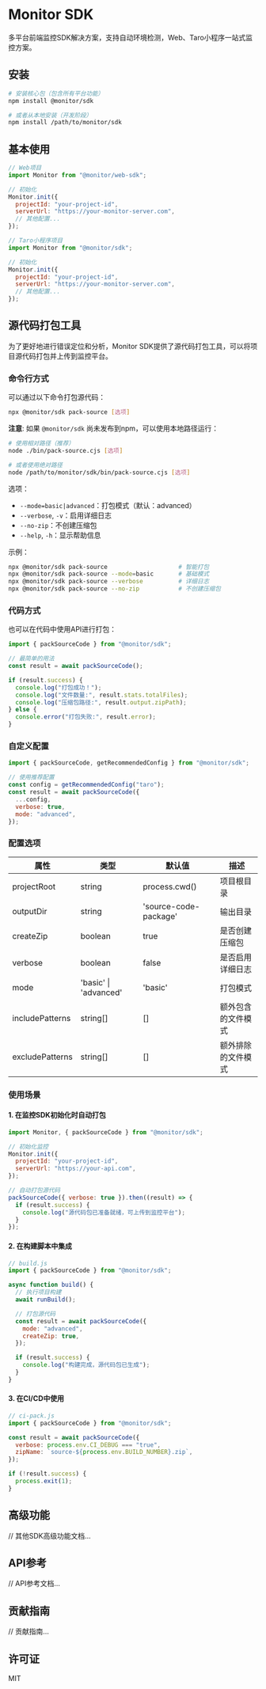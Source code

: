# Monitor SDK

多平台前端监控SDK解决方案，支持自动环境检测，Web、Taro小程序一站式监控方案。

## 安装

```bash
# 安装核心包（包含所有平台功能）
npm install @monitor/sdk

# 或者从本地安装（开发阶段）
npm install /path/to/monitor/sdk
```

## 基本使用

```javascript
// Web项目
import Monitor from "@monitor/web-sdk";

// 初始化
Monitor.init({
  projectId: "your-project-id",
  serverUrl: "https://your-monitor-server.com",
  // 其他配置...
});

// Taro小程序项目
import Monitor from "@monitor/sdk";

// 初始化
Monitor.init({
  projectId: "your-project-id",
  serverUrl: "https://your-monitor-server.com",
  // 其他配置...
});
```

## 源代码打包工具

为了更好地进行错误定位和分析，Monitor SDK提供了源代码打包工具，可以将项目源代码打包并上传到监控平台。

### 命令行方式

可以通过以下命令打包源代码：

```bash
npx @monitor/sdk pack-source [选项]
```

**注意**: 如果 `@monitor/sdk` 尚未发布到npm，可以使用本地路径运行：
```bash
# 使用相对路径（推荐）
node ./bin/pack-source.cjs [选项]

# 或者使用绝对路径
node /path/to/monitor/sdk/bin/pack-source.cjs [选项]
```

选项：

- `--mode=basic|advanced`：打包模式（默认：advanced）
- `--verbose`, `-v`：启用详细日志
- `--no-zip`：不创建压缩包
- `--help`, `-h`：显示帮助信息

示例：

```bash
npx @monitor/sdk pack-source                    # 智能打包
npx @monitor/sdk pack-source --mode=basic       # 基础模式
npx @monitor/sdk pack-source --verbose          # 详细日志
npx @monitor/sdk pack-source --no-zip           # 不创建压缩包
```

### 代码方式

也可以在代码中使用API进行打包：

```javascript
import { packSourceCode } from "@monitor/sdk";

// 最简单的用法
const result = await packSourceCode();

if (result.success) {
  console.log("打包成功！");
  console.log("文件数量:", result.stats.totalFiles);
  console.log("压缩包路径:", result.output.zipPath);
} else {
  console.error("打包失败:", result.error);
}
```

### 自定义配置

```javascript
import { packSourceCode, getRecommendedConfig } from "@monitor/sdk";

// 使用推荐配置
const config = getRecommendedConfig("taro");
const result = await packSourceCode({
  ...config,
  verbose: true,
  mode: "advanced",
});
```

### 配置选项

| 属性            | 类型                  | 默认值                | 描述               |
| --------------- | --------------------- | --------------------- | ------------------ |
| projectRoot     | string                | process.cwd()         | 项目根目录         |
| outputDir       | string                | 'source-code-package' | 输出目录           |
| createZip       | boolean               | true                  | 是否创建压缩包     |
| verbose         | boolean               | false                 | 是否启用详细日志   |
| mode            | 'basic' \| 'advanced' | 'basic'               | 打包模式           |
| includePatterns | string[]              | []                    | 额外包含的文件模式 |
| excludePatterns | string[]              | []                    | 额外排除的文件模式 |

### 使用场景

#### 1. 在监控SDK初始化时自动打包

```javascript
import Monitor, { packSourceCode } from "@monitor/sdk";

// 初始化监控
Monitor.init({
  projectId: "your-project-id",
  serverUrl: "https://your-api.com",
});

// 自动打包源代码
packSourceCode({ verbose: true }).then((result) => {
  if (result.success) {
    console.log("源代码包已准备就绪，可上传到监控平台");
  }
});
```

#### 2. 在构建脚本中集成

```javascript
// build.js
import { packSourceCode } from "@monitor/sdk";

async function build() {
  // 执行项目构建
  await runBuild();

  // 打包源代码
  const result = await packSourceCode({
    mode: "advanced",
    createZip: true,
  });

  if (result.success) {
    console.log("构建完成，源代码包已生成");
  }
}
```

#### 3. 在CI/CD中使用

```javascript
// ci-pack.js
import { packSourceCode } from "@monitor/sdk";

const result = await packSourceCode({
  verbose: process.env.CI_DEBUG === "true",
  zipName: `source-${process.env.BUILD_NUMBER}.zip`,
});

if (!result.success) {
  process.exit(1);
}
```

## 高级功能

// 其他SDK高级功能文档...

## API参考

// API参考文档...

## 贡献指南

// 贡献指南...

## 许可证

MIT
